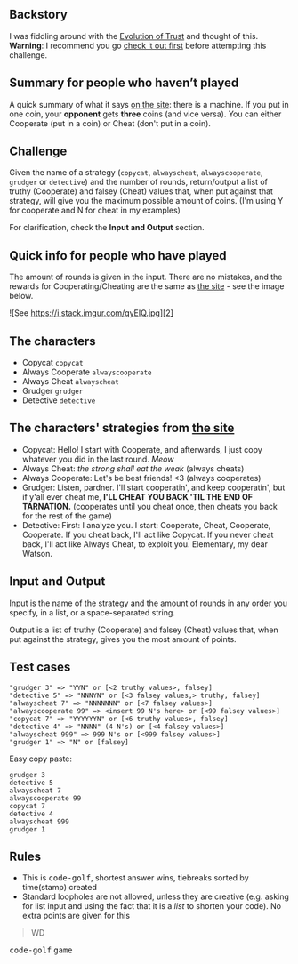 ## Backstory
I was fiddling around with the [Evolution of Trust][1] and thought of this.<br>**Warning**: I recommend you go [check it out first][1] before attempting this challenge.

## Summary for people who haven’t played
A quick summary of what it says [on the site][1]: there is a machine. If you put in one coin, your **opponent** gets **three** coins (and vice versa). You can either Cooperate (put in a coin) or Cheat (don't put in a coin).

## Challenge
Given the name of a strategy (`copycat`, `alwayscheat`, `alwayscooperate`, `grudger` or `detective`) and the number of rounds, return/output a list of truthy (Cooperate) and falsey (Cheat) values that, when put against that strategy, will give you the maximum possible amount of coins. (I'm using Y for cooperate and N for cheat in my examples)

For clarification, check the **Input and Output** section.

## Quick info for people who have played
The amount of rounds is given in the input. There are no mistakes, and the rewards for Cooperating/Cheating are the same as [the site][1] - see the image below.

![See https://i.stack.imgur.com/qyEIQ.jpg][2]

## The characters
 * Copycat `copycat`
 * Always Cooperate `alwayscooperate`
 * Always Cheat `alwayscheat`
 * Grudger `grudger`
 * Detective `detective`

## The characters' strategies from [the site][1]
* Copycat: Hello! I start with Cooperate, and afterwards, I just copy whatever you did in the last round. *Meow*
* Always Cheat: *the strong shall eat the weak* (always cheats)
* Always Cooperate: Let's be best friends! <3 (always cooperates)
* Grudger: Listen, pardner. I'll start cooperatin', and keep cooperatin', but if y'all ever cheat me, **I'LL CHEAT YOU BACK 'TIL THE END OF TARNATION.** (cooperates until you cheat once, then cheats you back for the rest of the game)
* Detective: First: I analyze you. I start: Cooperate, Cheat, Cooperate, Cooperate. If you cheat back, I'll act like Copycat. If you never cheat back, I'll act like Always Cheat, to exploit you. Elementary, my dear Watson.

## Input and Output
Input is the name of the strategy and the amount of rounds in any order you specify, in a list, or a space-separated string.

Output is a list of truthy (Cooperate) and falsey (Cheat) values that, when put against the strategy, gives you the most amount of points.

## Test cases

```
"grudger 3" => "YYN" or [<2 truthy values>, falsey]
"detective 5" => "NNNYN" or [<3 falsey values,> truthy, falsey]
"alwayscheat 7" => "NNNNNNN" or [<7 falsey values>]
"alwayscooperate 99" => <insert 99 N's here> or [<99 falsey values>]
"copycat 7" => "YYYYYYN" or [<6 truthy values>, falsey]
"detective 4" => "NNNN" (4 N's) or [<4 falsey values>]
"alwayscheat 999" => 999 N's or [<999 falsey values>]
"grudger 1" => "N" or [falsey]
```

Easy copy paste:

```
grudger 3
detective 5
alwayscheat 7
alwayscooperate 99
copycat 7
detective 4
alwayscheat 999
grudger 1
```

## Rules
* This is <kbd>code-golf</kbd>, shortest answer wins, tiebreaks sorted by time(stamp) created
* Standard loopholes are not allowed, unless they are creative (e.g. asking for list input and using the fact that it is a *list* to shorten your code). No extra points are given for this

> WD

<kbd>code-golf</kbd> <kbd>game</kbd>

  [1]: https://ncase.me/trust "*trust* me, this is a tooltip (pun intended)"
  [2]: https://i.stack.imgur.com/qyEIQ.jpg
